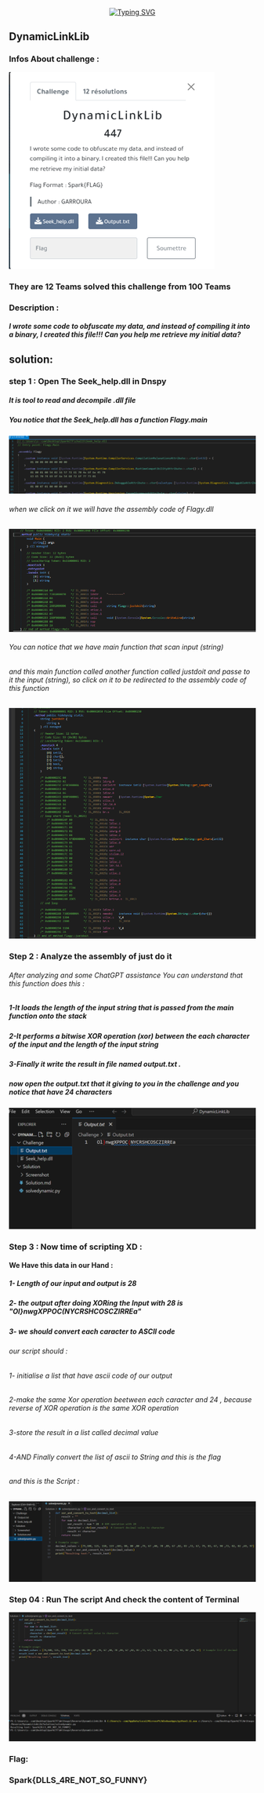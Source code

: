 <!-- 
<h3 align="center">CS student and a passionate web developer</h3> -->

<!--   my-ticker -->    
<!-- &emsp;&emsp;&emsp;&emsp;&emsp;&emsp;&emsp;&emsp;&emsp;[![Typing SVG](https://readme-typing-svg.herokuapp.com?color=%ADFF2F&center=true&vCenter=true&width=600&lines=S4L1M+F4K3-RooT+Player")](https://git.io/typing-svg) -->

<p align="center">
  <a href="https://git.io/typing-svg">
    <img src="https://readme-typing-svg.herokuapp.com?color=%ADFF2F&center=true&vCenter=true&width=600&lines=S4L1M+F4K3-RooT+Player" alt="Typing SVG">
  </a>
</p>

## DynamicLinkLib  	

### Infos About challenge : 

![](Screenshot/P1.png)

### They are 12 Teams solved this challenge from 100 Teams


### Description : 

##### I wrote some code to obfuscate my data, and instead of compiling it into a binary, I created this file!!! Can you help me retrieve my initial data?


## solution:



### step 1 : Open The Seek_help.dll  in Dnspy 

##### It is tool to read and decompile .dll file 


##### You notice that the Seek_help.dll has a function Flagy.main
![](Screenshot/P2.png)

###### when we click on it we will have the assembly code of Flagy.dll 


![](Screenshot/P3.png)




###### You can notice that we have main function that scan input (string)  




###### and  this main function called another function called justdoit and passe to it the input (string), so click on it to be redirected to the assembly code of this function 

![](Screenshot/P4.png)



### Step 2 : Analyze the assembly of just do it 

###### After analyzing and some ChatGPT assistance You can understand that this function does this :  

   ##### 1-It loads the length of the input string that is passed from the main function onto the stack
   ##### 2-It performs a bitwise XOR operation (xor) between the each character of the input and the length of the input string
   ##### 3-Finally it write the result in file named output.txt .
  
   
##### now open the output.txt that it giving to you in the challenge and you notice that have 24 characters  


![](Screenshot/P5.png)

### Step 3 : Now time of scripting XD : 
#### We Have this data in our Hand : 
##### 1- Length of our input and output is 28
##### 2- the output after doing XORing the Input with 28 is "Ol}nwgXPPOC(NYCRSHCOSCZIRREa"
##### 3- we should convert each caracter to ASCII code 

###### our script should : 
###### 1- initialise a list that have ascii code of our output 
###### 2-make the same Xor operation beetween each caracter and 24 , because reverse of XOR operation is the same XOR operation
###### 3-store the result in a list called decimal value 
###### 4-AND Finally  convert the list of ascii to String and this is the flag 




###### and this is the Script : 


![](Screenshot/P6.png)



### Step 04  : Run The script And check the content of Terminal  



![](Screenshot/P7.png)


### Flag:

### Spark{DLLS_4RE_NOT_SO_FUNNY}
